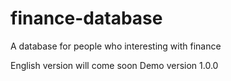 # finance-database
A database for people who interesting with finance

English version will come soon
Demo version 1.0.0
